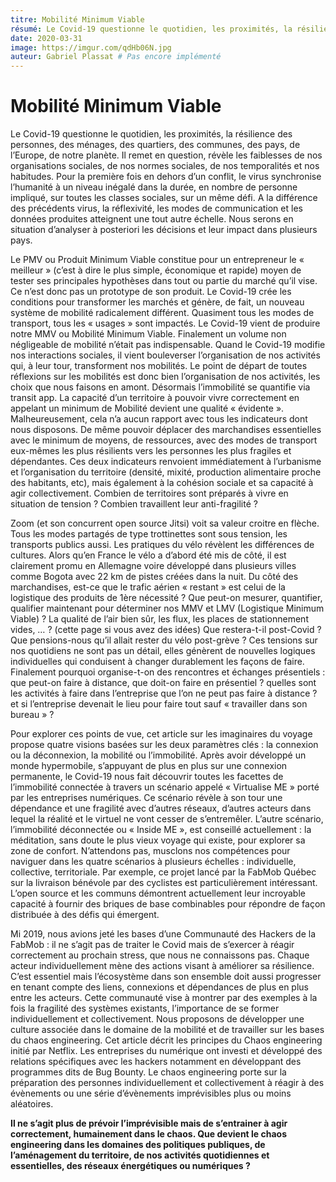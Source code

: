 ```yaml
---
titre: Mobilité Minimum Viable
résumé: Le Covid-19 questionne le quotidien, les proximités, la résilience des personnes, des ménages, des quartiers, des communes, des pays.
date: 2020-03-31
image: https://imgur.com/qdHb06N.jpg
auteur: Gabriel Plassat # Pas encore implémenté
---
```


# Mobilité Minimum Viable

Le Covid-19 questionne le quotidien, les proximités, la résilience des personnes, des ménages, des quartiers, des communes, des pays, de l’Europe, de notre planète. Il remet en question, révèle les faiblesses de nos organisations sociales, de nos normes sociales, de nos temporalités et nos habitudes. Pour la première fois en dehors d’un conflit, le virus synchronise l’humanité à un niveau inégalé dans la durée, en nombre de personne impliqué, sur toutes les classes sociales, sur un même défi. A la différence des précédents virus, la réflexivité, les modes de communication et les données produites atteignent une tout autre échelle. Nous serons en situation d’analyser à posteriori les décisions et leur impact dans plusieurs pays.

Le PMV ou Produit Minimum Viable constitue pour un entrepreneur le « meilleur » (c’est à dire le plus simple, économique et rapide) moyen de tester ses principales hypothèses dans tout ou partie du marché qu’il vise. Ce n’est donc pas un prototype de son produit. Le Covid-19 crée les conditions pour transformer les marchés et génère, de fait, un nouveau système de mobilité radicalement différent. Quasiment tous les modes de transport, tous les « usages » sont impactés. Le Covid-19 vient de produire notre MMV ou Mobilité Minimum Viable. Finalement un volume non négligeable de mobilité n’était pas indispensable. Quand le Covid-19 modifie nos interactions sociales, il vient bouleverser l’organisation de nos activités qui, à leur tour, transforment nos mobilités. Le point de départ de toutes réflexions sur les mobilités est donc bien l’organisation de nos activités, les choix que nous faisons en amont. Désormais l’immobilité se quantifie via transit app. La capacité d’un territoire à pouvoir vivre correctement en appelant un minimum de Mobilité devient une qualité « évidente ». Malheureusement, cela n’a aucun rapport avec tous les indicateurs dont nous disposons. De même pouvoir déplacer des marchandises essentielles avec le minimum de moyens, de ressources, avec des modes de transport eux-mêmes les plus résilients vers les personnes les plus fragiles et dépendantes. Ces deux indicateurs renvoient immédiatement à l’urbanisme et l’organisation du territoire (densité, mixité, production alimentaire proche des habitants, etc), mais également à la cohésion sociale et sa capacité à agir collectivement. Combien de territoires sont préparés à vivre en situation de tension ? Combien travaillent leur anti-fragilité ?

Zoom (et son concurrent open source Jitsi) voit sa valeur croitre en flèche. Tous les modes partagés de type trottinettes sont sous tension, les transports publics aussi. Les pratiques du vélo révèlent les différences de cultures. Alors qu’en France le vélo a d’abord été mis de côté, il est clairement promu en Allemagne voire développé dans plusieurs villes comme Bogota avec 22 km de pistes créées dans la nuit. Du côté des marchandises, est-ce que le trafic aérien « restant » est celui de la logistique des produits de 1ère nécessité ? Que peut-on mesurer, quantifier, qualifier maintenant pour déterminer nos MMV et LMV (Logistique Minimum Viable) ? La qualité de l’air bien sûr, les flux, les places de stationnement vides, … ? (cette page si vous avez des idées) Que restera-t-il post-Covid ? Que pensions-nous qu’il allait rester du vélo post-grève ? Ces tensions sur nos quotidiens ne sont pas un détail, elles génèrent de nouvelles logiques individuelles qui conduisent à changer durablement les façons de faire. Finalement pourquoi organise-t-on des rencontres et échanges présentiels : que peut-on faire à distance, que doit-on faire en présentiel ? quelles sont les activités à faire dans l’entreprise que l’on ne peut pas faire à distance ? et si l’entreprise devenait le lieu pour faire tout sauf « travailler dans son bureau » ?

Pour explorer ces points de vue, cet article sur les imaginaires du voyage propose quatre visions basées sur les deux paramètres clés : la connexion ou la déconnexion, la mobilité ou l’immobilité. Après avoir développé un monde hypermobile, s’appuyant de plus en plus sur une connexion permanente, le Covid-19 nous fait découvrir toutes les facettes de l’immobilité connectée à travers un scénario appelé « Virtualise ME » porté par les entreprises numériques. Ce scénario révèle à son tour une dépendance et une fragilité avec d’autres réseaux, d’autres acteurs dans lequel la réalité et le virtuel ne vont cesser de s’entremêler. L’autre scénario, l’immobilité déconnectée ou « Inside ME », est conseillé actuellement : la méditation, sans doute le plus vieux voyage qui existe, pour explorer sa zone de confort. N’attendons pas, musclons nos compétences pour naviguer dans les quatre scénarios à plusieurs échelles : individuelle, collective, territoriale. Par exemple, ce projet lancé par la FabMob Québec sur la livraison bénévole par des cyclistes est particulièrement intéressant. L’open source et les communs démontrent actuellement leur incroyable capacité à fournir des briques de base combinables pour répondre de façon distribuée à des défis qui émergent.

Mi 2019, nous avions jeté les bases d’une Communauté des Hackers de la FabMob : il ne s’agit pas de traiter le Covid mais de s’exercer à réagir correctement au prochain stress, que nous ne connaissons pas. Chaque acteur individuellement mène des actions visant à améliorer sa résilience. C’est essentiel mais l’écosystème dans son ensemble doit aussi progresser en tenant compte des liens, connexions et dépendances de plus en plus entre les acteurs. Cette communauté vise à montrer par des exemples à la fois la fragilité des systèmes existants, l’importance de se former individuellement et collectivement. Nous proposons de développer une culture associée dans le domaine de la mobilité et de travailler sur les bases du chaos engineering. Cet article décrit les principes du Chaos engineering initié par Netflix. Les entreprises du numérique ont investi et développé des relations spécifiques avec les hackers notamment en développant des programmes dits de Bug Bounty. Le chaos engineering porte sur la préparation des personnes individuellement et collectivement à réagir à des évènements ou une série d’évènements imprévisibles plus ou moins aléatoires.


**Il ne s’agit plus de prévoir l’imprévisible mais de s’entrainer à agir correctement, humainement dans le chaos. Que devient le chaos engineering dans les domaines des politiques publiques, de l’aménagement du territoire, de nos activités quotidiennes et essentielles, des réseaux énergétiques ou numériques ?**
